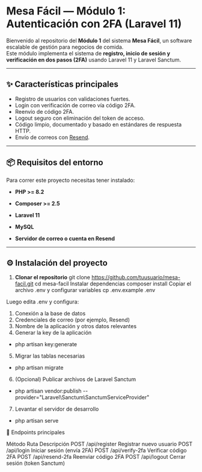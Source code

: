 # Mesa Fácil — Módulo 1: Autenticación con 2FA (Laravel 11)

Bienvenido al repositorio del **Módulo 1** del sistema **Mesa Fácil**, un software escalable de gestión para negocios de comida.  
Este módulo implementa el sistema de **registro, inicio de sesión y verificación en dos pasos (2FA)** usando Laravel 11 y Laravel Sanctum.

---

## ✨ Características principales

- Registro de usuarios con validaciones fuertes.
- Login con verificación de correo vía código 2FA.
- Reenvío de código 2FA.
- Logout seguro con eliminación del token de acceso.
- Código limpio, documentado y basado en estándares de respuesta HTTP.
- Envío de correos con [Resend](https://resend.com/).

---

## 📦 Requisitos del entorno

Para correr este proyecto necesitas tener instalado:

- **PHP >= 8.2**
- **Composer >= 2.5**
- **Laravel 11**
- **MySQL**


- **Servidor de correo o cuenta en Resend**

---

## ⚙️ Instalación del proyecto

1. **Clonar el repositorio**
   git clone https://github.com/tuusuario/mesa-facil.git
   cd mesa-facil
Instalar dependencias
composer install
Copiar el archivo .env y configurar variables
cp .env.example .env



Luego edita .env y configura:

1. Conexión a la base de datos
2. Credenciales de correo (por ejemplo, Resend)
3. Nombre de la aplicación y otros datos relevantes
4. Generar la key de la aplicación
- php artisan key:generate
5. Migrar las tablas necesarias
- php artisan migrate
6. (Opcional) Publicar archivos de Laravel Sanctum
- php artisan vendor:publish --provider="Laravel\Sanctum\SanctumServiceProvider"
7. Levantar el servidor de desarrollo
- php artisan serve


🔐 Endpoints principales

Método	Ruta	Descripción
POST	/api/register	Registrar nuevo usuario
POST	/api/login	Iniciar sesión (envía 2FA)
POST	/api/verify-2fa	Verificar código 2FA
POST	/api/resend-2fa	Reenviar código 2FA
POST	/api/logout	Cerrar sesión (token Sanctum)
